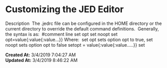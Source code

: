 # Customizing the JED Editor

Description  The .jedrc file can be configured in the HOME directory or the current directory to override the default command definitions.  Generally, the syntax is as:  #comment line set opt set noopt set opt=value{:value{:value...}} Where:  set opt sets option opt to true, set  noopt sets option opt to false setopt = value{:value{:value.....}} set  

**Created At:** 3/4/2019 7:04:27 AM  
**Updated At:** 3/4/2019 8:46:22 AM  

